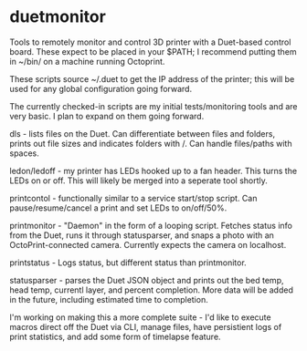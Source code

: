 # duetmonitor
Tools to remotely monitor and control 3D printer with a Duet-based control board. These expect to be placed in your $PATH; I recommend putting them in ~/bin/ on a machine running Octoprint.

These scripts source ~/.duet to get the IP address of the printer; this will be used for any global configuration going forward.

The currently checked-in scripts are my initial tests/monitoring tools and are very basic. I plan to expand on them going forward.

dls - lists files on the Duet. Can differentiate between files and folders, prints out file sizes and indicates folders with /. Can handle files/paths with spaces.

ledon/ledoff - my printer has LEDs hooked up to a fan header. This turns the LEDs on or off. This will likely be merged into a seperate tool shortly.

printcontol - functionally similar to a service start/stop script. Can pause/resume/cancel a print and set LEDs to on/off/50%.

printmonitor - "Daemon" in the form of a looping script. Fetches status info from the Duet, runs it through statusparser, and snaps a photo with an OctoPrint-connected camera. Currently expects the camera on localhost.

printstatus - Logs status, but different status than printmonitor.

statusparser - parses the Duet JSON object and prints out the bed temp, head temp, currentl layer, and percent completion. More data will be added in the future, including estimated time to completion.

I'm working on making this a more complete suite - I'd like to execute macros direct off the Duet via CLI, manage files, have persistient logs of print statistics, and add some form of timelapse feature.
